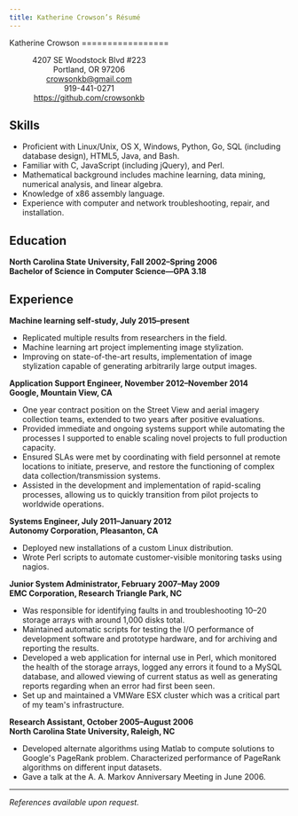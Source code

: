 ```yaml
---
title: Katherine Crowson’s Résumé
---
```


<div style="float: left; text-align: center;">
Katherine Crowson
=================

4207 SE Woodstock Blvd #223  
Portland, OR 97206  
<crowsonkb@gmail.com>  
919-441-0271  
<https://github.com/crowsonkb>
</div><p style="clear: left;"></p>

Skills
------

- Proficient with Linux/Unix, OS X, Windows, Python, Go, SQL (including database design), HTML5, Java, and Bash.
- Familiar with C, JavaScript (including jQuery), and Perl.
- Mathematical background includes machine learning, data mining, numerical analysis, and linear algebra.
- Knowledge of x86 assembly language.
- Experience with computer and network troubleshooting, repair, and installation.

Education
---------

**North Carolina State University, Fall 2002–Spring 2006  
Bachelor of Science in Computer Science—GPA 3.18**

Experience
----------

**Machine learning self-study, July 2015–present**

- Replicated multiple results from researchers in the field.
- Machine learning art project implementing image stylization.
- Improving on state-of-the-art results, implementation of image stylization capable of generating arbitrarily large output images.

**Application Support Engineer, November 2012–November 2014  
Google, Mountain View, CA**

- One year contract position on the Street View and aerial imagery collection teams, extended to two years after positive evaluations.
- Provided immediate and ongoing systems support while automating the processes I supported to enable scaling novel projects to full production capacity.
- Ensured SLAs were met by coordinating with field personnel at remote locations to initiate, preserve, and restore the functioning of complex data collection/transmission systems.
- Assisted in the development and implementation of rapid-scaling processes, allowing us to quickly transition from pilot projects to worldwide operations.

**Systems Engineer, July 2011–January 2012  
Autonomy Corporation, Pleasanton, CA**

- Deployed new installations of a custom Linux distribution.
- Wrote Perl scripts to automate customer-visible monitoring tasks using nagios.

**Junior System Administrator, February 2007–May 2009  
EMC Corporation, Research Triangle Park, NC**

- Was responsible for identifying faults in and troubleshooting 10–20 storage arrays with around 1,000 disks total.
- Maintained automatic scripts for testing the I/O performance of development software and prototype hardware, and for archiving and reporting the results.
- Developed a web application for internal use in Perl, which monitored the health of the storage arrays, logged any errors it found to a MySQL database, and allowed viewing of current status as well as generating reports regarding when an error had first been seen.
- Set up and maintained a VMWare ESX cluster which was a critical part of my team's infrastructure.

**Research Assistant, October 2005–August 2006  
North Carolina State University, Raleigh, NC**

- Developed alternate algorithms using Matlab to compute solutions to Google's PageRank problem. Characterized performance of PageRank algorithms on different input datasets.
- Gave a talk at the A. A. Markov Anniversary Meeting in June 2006.

---

*References available upon request.*
